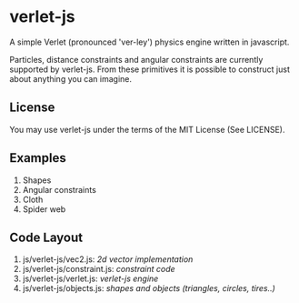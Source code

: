 verlet-js
=========

A simple Verlet (pronounced 'ver-ley') physics engine written in javascript.

Particles, distance constraints and angular constraints are currently supported by verlet-js.  From these primitives it is possible to construct just about anything you can imagine.


License
-------
You may use verlet-js under the terms of the MIT License (See LICENSE).


Examples
--------
1. Shapes
2. Angular constraints
3. Cloth
4. Spider web


Code Layout
-----------
1. js/verlet-js/vec2.js: _2d vector implementation_
2. js/verlet-js/constraint.js: _constraint code_
3. js/verlet-js/verlet.js: _verlet-js engine_
4. js/verlet-js/objects.js: _shapes and objects (triangles, circles, tires..)_
